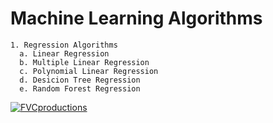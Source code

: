 # Machine Learning Algorithms

```
1. Regression Algorithms
  a. Linear Regression
  b. Multiple Linear Regression
  c. Polynomial Linear Regression
  d. Desicion Tree Regression
  e. Random Forest Regression
```
 <a href="http://fvcproductions.com"><img src="https://www.teradata.com/getattachment/Blogs-(1)/The-Tree-of-Machine-Learning-Algorithms/The-Tree-of-Machine-Learning-algorithms-Enrico-Galimberti.jpg" alt="FVCproductions"></a>
 
